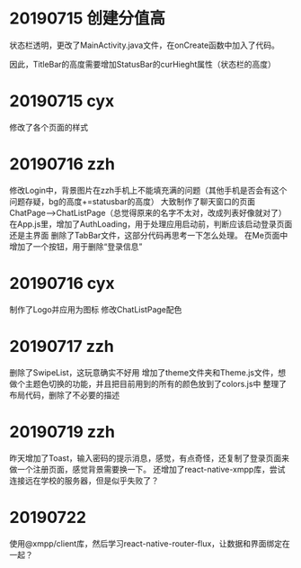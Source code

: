 # 20190715 创建分值高

状态栏透明，更改了MainActivity.java文件，在onCreate函数中加入了代码。

因此，TitleBar的高度需要增加StatusBar的curHieght属性（状态栏的高度）

# 20190715 cyx

修改了各个页面的样式

# 20190716 zzh

修改Login中，背景图片在zzh手机上不能填充满的问题（其他手机是否会有这个问题存疑，bg的高度+=statusbar的高度）
大致制作了聊天窗口的页面
ChatPage-->ChatListPage（总觉得原来的名字不太对，改成列表好像就对了）
在App.js里，增加了AuthLoading，用于处理应用启动前，判断应该启动登录页面还是主界面
删除了TabBar文件，这部分代码再思考一下怎么处理。
在Me页面中增加了一个按钮，用于删除“登录信息”

# 20190716 cyx

制作了Logo并应用为图标
修改ChatListPage配色

# 20190717 zzh

删除了SwipeList，这玩意确实不好用
增加了theme文件夹和Theme.js文件，想做个主题色切换的功能，并且把目前用到的所有的颜色放到了colors.js中
整理了布局代码，删除了不必要的描述

# 20190719 zzh

昨天增加了Toast，输入密码的提示消息，感觉，有点奇怪，还复制了登录页面来做一个注册页面，感觉背景需要换一下。
还增加了react-native-xmpp库，尝试连接远在学校的服务器，但是似乎失败了？

# 20190722

使用@xmpp/client库，然后学习react-native-router-flux，让数据和界面绑定在一起？
